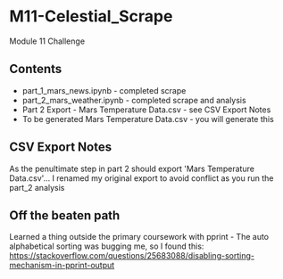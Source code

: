 # M11-Celestial_Scrape

Module 11 Challenge

## Contents
 * part_1_mars_news.ipynb - completed scrape
 * part_2_mars_weather.ipynb - completed scrape and analysis
 * Part 2 Export - Mars Temperature Data.csv - see CSV Export Notes
 * To be generated Mars Temperature Data.csv - you will generate this 
 
## CSV Export Notes
 
As the penultimate step in part 2 should export 'Mars Temperature Data.csv'...
I renamed my original export to avoid conflict as you run the part_2 analysis

## Off the beaten path
Learned a thing outside the primary coursework with pprint - 
The auto alphabetical sorting was bugging me, so I found this:
https://stackoverflow.com/questions/25683088/disabling-sorting-mechanism-in-pprint-output